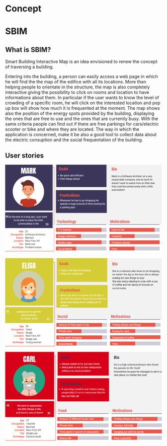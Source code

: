 # Concept

# SBIM
## What is SBIM? 
Smart Building Interactive Map is an idea envisioned to renew the concept of traversing a building. 

Entering into the building, a person can easily access a web page in which he will find the the map of the edifice with all its locations. More than helping people to orientate in the structure, the map is also completely interactive giving the possibility to click on rooms and location to have informations about them. In particular if the user wants to know the level of crowding of a specific room, he will click on the interested location and pop up box will show how much it is frequented at the moment. The map shows also the position of the energy spots provided by the building, displaying the ones that are free to use and the ones that are currently busy. With the same criteria people can find out if there are free parkings for cars/electric scooter or bike and where they are located.
The way in which the application is concerned, make it be also a good tool to collect data about the electric consuption and the social frequentation of the building. 


## User stories

![Mark](Mark.png)

![Elisa](Elisa.png)

![Carl](Carl.png)
